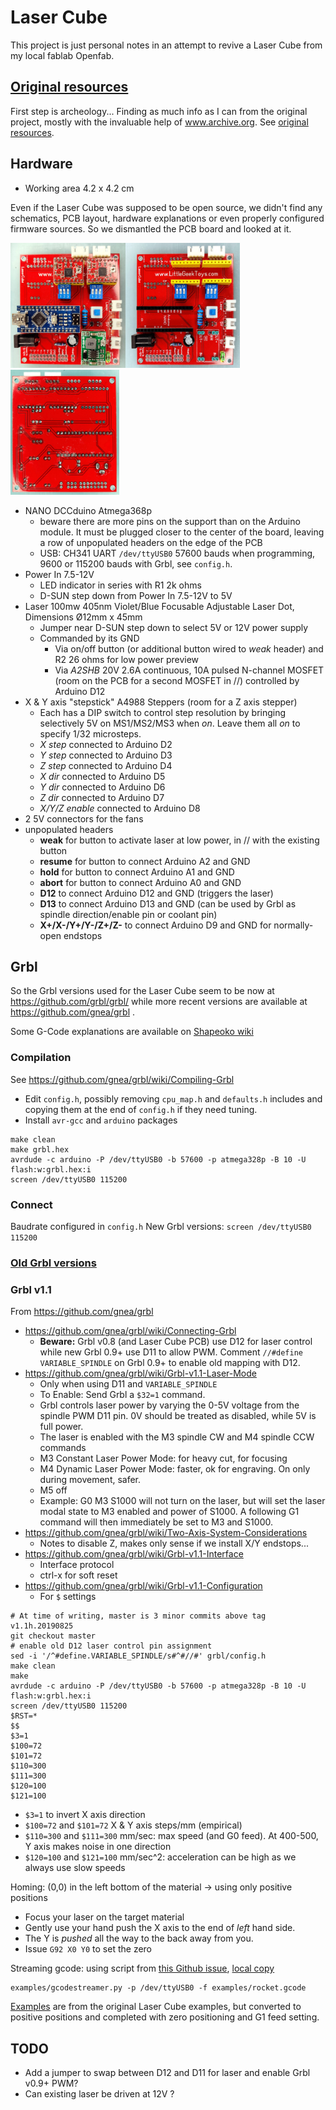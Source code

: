 # Laser Cube

This project is just personal notes in an attempt to revive a Laser Cube from my local fablab Openfab.

## [Original resources](original_resources/README.md)

First step is archeology... Finding as much info as I can from the original project, mostly with the invaluable help of www.archive.org. See [original resources](original_resources/README.md).

## Hardware

* Working area 4.2 x 4.2 cm

Even if the Laser Cube was supposed to be open source, we didn't find any schematics, PCB layout, hardware explanations or even properly configured firmware sources. So we dismantled the PCB board and looked at it.

<img src="pictures/pcb_front_populated.jpg" height=200><img src="pictures/pcb_front.jpg" height=200><img src="pictures/pcb_back.jpg" height=200>

* NANO DCCduino Atmega368p
  * beware there are more pins on the support than on the Arduino module. It must be plugged closer to the center of the board, leaving a row of unpopulated headers on the edge of the PCB
  * USB: CH341 UART `/dev/ttyUSB0` 57600 bauds when programming, 9600 or 115200 bauds with Grbl, see `config.h`.
* Power In 7.5-12V
  * LED indicator in series with R1 2k ohms
  * D-SUN step down from Power In 7.5-12V to 5V
* Laser 100mw 405nm Violet/Blue Focusable Adjustable Laser Dot, Dimensions Ø12mm x 45mm
  * Jumper near D-SUN step down to select 5V or 12V power supply
  * Commanded by its GND
    * Via on/off button (or additional button wired to *weak* header) and R2 26 ohms for low power preview
    * Via *A2SHB* 20V 2.6A continuous, 10A pulsed N-channel MOSFET (room on the PCB for a second MOSFET in //) controlled by Arduino D12
* X & Y axis "stepstick" A4988 Steppers (room for a Z axis stepper)
  * Each has a DIP switch to control step resolution by bringing selectively 5V on MS1/MS2/MS3 when *on*. Leave them all *on* to specify 1/32 microsteps.
  * *X step* connected to Arduino D2
  * *Y step* connected to Arduino D3
  * *Z step* connected to Arduino D4
  * *X dir* connected to Arduino D5
  * *Y dir* connected to Arduino D6
  * *Z dir* connected to Arduino D7
  * *X/Y/Z enable* connected to Arduino D8
* 2 5V connectors for the fans
* unpopulated headers
  * **weak** for button to activate laser at low power, in // with the existing button
  * **resume** for button to connect Arduino A2 and GND
  * **hold** for button to connect Arduino A1 and GND
  * **abort** for button to connect Arduino A0 and GND
  * **D12** to connect Arduino D12 and GND (triggers the laser)
  * **D13** to connect Arduino D13 and GND (can be used by Grbl as spindle direction/enable pin or coolant pin)
  * **X+/X-/Y+/Y-/Z+/Z-** to connect Arduino D9 and GND for normally-open endstops

## Grbl

So the Grbl versions used for the Laser Cube seem to be now at https://github.com/grbl/grbl/ while more recent versions are available at https://github.com/gnea/grbl .

Some G-Code explanations are available on [Shapeoko wiki](https://wiki.shapeoko.com/index.php/G-Code)

### Compilation

See https://github.com/gnea/grbl/wiki/Compiling-Grbl

* Edit `config.h`, possibly removing `cpu_map.h` and `defaults.h` includes and copying them at the end of `config.h` if they need tuning.
* Install `avr-gcc` and `arduino` packages

```
make clean
make grbl.hex
avrdude -c arduino -P /dev/ttyUSB0 -b 57600 -p atmega328p -B 10 -U flash:w:grbl.hex:i
screen /dev/ttyUSB0 115200
```

### Connect
Baudrate configured in `config.h`
New Grbl versions: `screen /dev/ttyUSB0 115200`

### [Old Grbl versions](notes_old_grbl.md)


### Grbl v1.1

From https://github.com/gnea/grbl

* https://github.com/gnea/grbl/wiki/Connecting-Grbl
  * **Beware:** Grbl v0.8 (and Laser Cube PCB) use D12 for laser control while new Grbl 0.9+ use D11 to allow PWM. Comment `//#define VARIABLE_SPINDLE` on Grbl 0.9+ to enable old mapping with D12.
* https://github.com/gnea/grbl/wiki/Grbl-v1.1-Laser-Mode
  * Only when using D11 and `VARIABLE_SPINDLE`
  * To Enable: Send Grbl a `$32=1` command.
  * Grbl controls laser power by varying the 0-5V voltage from the spindle PWM D11 pin. 0V should be treated as disabled, while 5V is full power.
  * The laser is enabled with the M3 spindle CW and M4 spindle CCW commands
  * M3 Constant Laser Power Mode: for heavy cut, for focusing
  * M4 Dynamic Laser Power Mode: faster, ok for engraving. On only during movement, safer.
  * M5 off
  * Example: G0 M3 S1000 will not turn on the laser, but will set the laser modal state to M3 enabled and power of S1000. A following G1 command will then immediately be set to M3 and S1000.
* https://github.com/gnea/grbl/wiki/Two-Axis-System-Considerations
  * Notes to disable Z, makes only sense if we install X/Y endstops...
* https://github.com/gnea/grbl/wiki/Grbl-v1.1-Interface
  * Interface protocol
  * ctrl-x for soft reset
* https://github.com/gnea/grbl/wiki/Grbl-v1.1-Configuration
  * For `$` settings

```
# At time of writing, master is 3 minor commits above tag v1.1h.20190825
git checkout master
# enable old D12 laser control pin assignment
sed -i '/^#define.VARIABLE_SPINDLE/s#^#//#' grbl/config.h
make clean
make
avrdude -c arduino -P /dev/ttyUSB0 -b 57600 -p atmega328p -B 10 -U flash:w:grbl.hex:i
screen /dev/ttyUSB0 115200
$RST=*
$$
$3=1
$100=72
$101=72
$110=300
$111=300
$120=100
$121=100
```

* `$3=1` to invert X axis direction
* `$100=72` and `$101=72` X \& Y axis steps/mm (empirical)
* `$110=300` and `$111=300` mm/sec: max speed (and G0 feed). At 400-500, Y axis makes noise in one direction
* `$120=100` and `$121=100` mm/sec^2: acceleration can be high as we always use slow speeds

Homing: (0,0) in the left bottom of the material -> using only positive positions

* Focus your laser on the target material
* Gently use your hand push the X axis to the end of *left* hand side. 
* The Y is *pushed* all the way to the back away from you. 
* Issue `G92 X0 Y0` to set the zero

Streaming gcode: using script from [this Github issue](https://github.com/gnea/grbl/issues/899#issuecomment-669795947), [local copy](examples/gcodestreamer.py)

```
examples/gcodestreamer.py -p /dev/ttyUSB0 -f examples/rocket.gcode
```
[Examples](examples) are from the original Laser Cube examples, but converted to positive positions and completed with zero positioning and G1 feed setting.

## TODO

* Add a jumper to swap between D12 and D11 for laser and enable Grbl v0.9+ PWM?
* Can existing laser be driven at 12V ?

